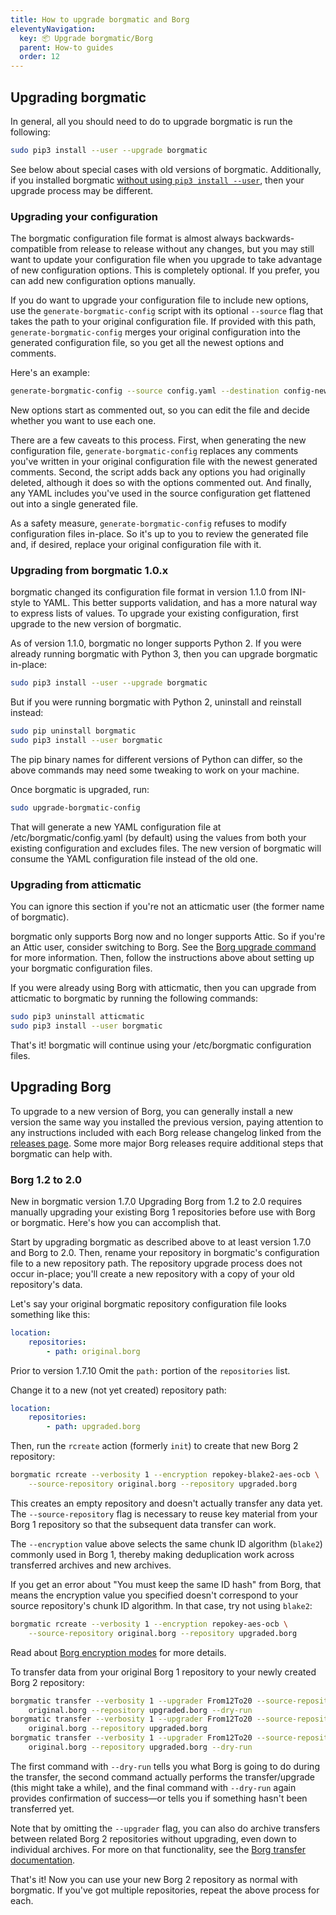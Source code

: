 ```yaml
---
title: How to upgrade borgmatic and Borg
eleventyNavigation:
  key: 📦 Upgrade borgmatic/Borg
  parent: How-to guides
  order: 12
---
```

## Upgrading borgmatic

In general, all you should need to do to upgrade borgmatic is run the
following:

```bash
sudo pip3 install --user --upgrade borgmatic
```

See below about special cases with old versions of borgmatic. Additionally, if
you installed borgmatic [without using `pip3 install
--user`](https://torsion.org/borgmatic/docs/how-to/set-up-backups/#other-ways-to-install),
then your upgrade process may be different.


### Upgrading your configuration

The borgmatic configuration file format is almost always backwards-compatible
from release to release without any changes, but you may still want to update
your configuration file when you upgrade to take advantage of new
configuration options. This is completely optional. If you prefer, you can add
new configuration options manually.

If you do want to upgrade your configuration file to include new options, use
the `generate-borgmatic-config` script with its optional `--source` flag that
takes the path to your original configuration file. If provided with this
path, `generate-borgmatic-config` merges your original configuration into the
generated configuration file, so you get all the newest options and comments.

Here's an example:

```bash
generate-borgmatic-config --source config.yaml --destination config-new.yaml
```

New options start as commented out, so you can edit the file and decide
whether you want to use each one.

There are a few caveats to this process. First, when generating the new
configuration file, `generate-borgmatic-config` replaces any comments you've
written in your original configuration file with the newest generated
comments. Second, the script adds back any options you had originally deleted,
although it does so with the options commented out. And finally, any YAML
includes you've used in the source configuration get flattened out into a
single generated file.

As a safety measure, `generate-borgmatic-config` refuses to modify
configuration files in-place. So it's up to you to review the generated file
and, if desired, replace your original configuration file with it.


### Upgrading from borgmatic 1.0.x

borgmatic changed its configuration file format in version 1.1.0 from
INI-style to YAML. This better supports validation, and has a more natural way
to express lists of values. To upgrade your existing configuration, first
upgrade to the new version of borgmatic.

As of version 1.1.0, borgmatic no longer supports Python 2. If you were
already running borgmatic with Python 3, then you can upgrade borgmatic
in-place:

```bash
sudo pip3 install --user --upgrade borgmatic
```

But if you were running borgmatic with Python 2, uninstall and reinstall instead:

```bash
sudo pip uninstall borgmatic
sudo pip3 install --user borgmatic
```

The pip binary names for different versions of Python can differ, so the above
commands may need some tweaking to work on your machine.


Once borgmatic is upgraded, run:

```bash
sudo upgrade-borgmatic-config
```

That will generate a new YAML configuration file at /etc/borgmatic/config.yaml
(by default) using the values from both your existing configuration and
excludes files. The new version of borgmatic will consume the YAML
configuration file instead of the old one.


### Upgrading from atticmatic

You can ignore this section if you're not an atticmatic user (the former name
of borgmatic).

borgmatic only supports Borg now and no longer supports Attic. So if you're
an Attic user, consider switching to Borg. See the [Borg upgrade
command](https://borgbackup.readthedocs.io/en/stable/usage.html#borg-upgrade)
for more information. Then, follow the instructions above about setting up
your borgmatic configuration files.

If you were already using Borg with atticmatic, then you can upgrade
from atticmatic to borgmatic by running the following commands:

```bash
sudo pip3 uninstall atticmatic
sudo pip3 install --user borgmatic
```

That's it! borgmatic will continue using your /etc/borgmatic configuration
files.


## Upgrading Borg

To upgrade to a new version of Borg, you can generally install a new version
the same way you installed the previous version, paying attention to any
instructions included with each Borg release changelog linked from the
[releases page](https://github.com/borgbackup/borg/releases). Some more major
Borg releases require additional steps that borgmatic can help with.


### Borg 1.2 to 2.0

<span class="minilink minilink-addedin">New in borgmatic version 1.7.0</span>
Upgrading Borg from 1.2 to 2.0 requires manually upgrading your existing Borg
1 repositories before use with Borg or borgmatic. Here's how you can
accomplish that.

Start by upgrading borgmatic as described above to at least version 1.7.0 and
Borg to 2.0. Then, rename your repository in borgmatic's configuration file to
a new repository path. The repository upgrade process does not occur
in-place; you'll create a new repository with a copy of your old repository's
data.

Let's say your original borgmatic repository configuration file looks something
like this:

```yaml
location:
    repositories:
        - path: original.borg
```

<span class="minilink minilink-addedin">Prior to version 1.7.10</span> Omit
the `path:` portion of the `repositories` list.

Change it to a new (not yet created) repository path:

```yaml
location:
    repositories:
        - path: upgraded.borg
```

Then, run the `rcreate` action (formerly `init`) to create that new Borg 2
repository:

```bash
borgmatic rcreate --verbosity 1 --encryption repokey-blake2-aes-ocb \
    --source-repository original.borg --repository upgraded.borg
```

This creates an empty repository and doesn't actually transfer any data yet.
The `--source-repository` flag is necessary to reuse key material from your
Borg 1 repository so that the subsequent data transfer can work.

The `--encryption` value above selects the same chunk ID algorithm (`blake2`)
commonly used in Borg 1, thereby making deduplication work across transferred
archives and new archives.

If you get an error about "You must keep the same ID hash" from Borg, that
means the encryption value you specified doesn't correspond to your source
repository's chunk ID algorithm. In that case, try not using `blake2`:

```bash
borgmatic rcreate --verbosity 1 --encryption repokey-aes-ocb \
    --source-repository original.borg --repository upgraded.borg
```

Read about [Borg encryption
modes](https://borgbackup.readthedocs.io/en/2.0.0b5/usage/rcreate.html#encryption-mode-tldr)
for more details.

To transfer data from your original Borg 1 repository to your newly created
Borg 2 repository:

```bash
borgmatic transfer --verbosity 1 --upgrader From12To20 --source-repository \
    original.borg --repository upgraded.borg --dry-run
borgmatic transfer --verbosity 1 --upgrader From12To20 --source-repository \
    original.borg --repository upgraded.borg
borgmatic transfer --verbosity 1 --upgrader From12To20 --source-repository \
    original.borg --repository upgraded.borg --dry-run
```

The first command with `--dry-run` tells you what Borg is going to do during
the transfer, the second command actually performs the transfer/upgrade (this
might take a while), and the final command with `--dry-run` again provides
confirmation of success—or tells you if something hasn't been transferred yet.

Note that by omitting the `--upgrader` flag, you can also do archive transfers
between related Borg 2 repositories without upgrading, even down to individual
archives. For more on that functionality, see the [Borg transfer
documentation](https://borgbackup.readthedocs.io/en/2.0.0b5/usage/transfer.html).

That's it! Now you can use your new Borg 2 repository as normal with
borgmatic. If you've got multiple repositories, repeat the above process for
each.
